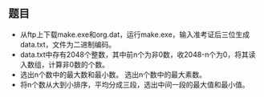 ## 题目

- 从ftp上下载make.exe和org.dat，运行make.exe，输入准考证后三位生成data.txt，文件为二进制编码。
-  data.txt中存有2048个整数，其中前n个为非0数，收2048-n个为0，将其读入数组，计算非0数的个数。 
- 选出n个数中的最大数和最小数。 选出n个数中的最大素数。 
- 将n个数从大到小排序，平均分成三段，选出中间一段的最大值和最小值。